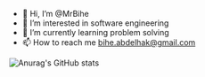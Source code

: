 - 👋 Hi, I’m @MrBihe
- 👀 I’m interested in software engineering
- 🌱 I’m currently learning problem solving
- 📫 How to reach me bihe.abdelhak@gmail.com

![Anurag's GitHub stats](https://github-readme-stats.vercel.app/api?username=mrbihe&&show_icons=true&title_color=6390E5&icon_color=7E69FF&text_color=daf7dc&bg_color=181818)
<!---
MrBihe/MrBihe is a ✨ special ✨ repository because its `README.md` (this file) appears on your GitHub profile.
You can click the Preview link to take a look at your changes.
--->
